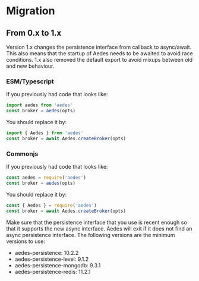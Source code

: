 # Migration

## From 0.x to 1.x

Version 1.x changes the persistence interface from callback to async/await.
This also means that the startup of Aedes needs to be awaited to avoid race
 conditions. 1.x also removed the default export to avoid mixups between old
  and new behaviour.

### ESM/Typescript

If you previously had code that looks like:

```js
import aedes from 'aedes'
const broker = aedes(opts)
```

You should replace it by:

```js
import { Aedes } from 'aedes'
const broker = await Aedes.createBroker(opts)
```

### Commonjs

If you previously had code that looks like:

```js
const aedes = require('aedes')
const broker = aedes(opts)
```

You should replace it by:

```js
const { Aedes } = require('aedes')
const broker = await Aedes.createBroker(opts)
```

Make sure that the persistence interface that you use is recent enough so that
it supports the new async interface. Aedes will exit if it does not find an
async persistence interface.
The following versions are the minimum versions to use:

- aedes-persistence: 10.2.2
- aedes-persistence-level: 9.1.2
- aedes-persistence-mongodb: 9.3.1
- aedes-persistence-redis: 11.2.1
